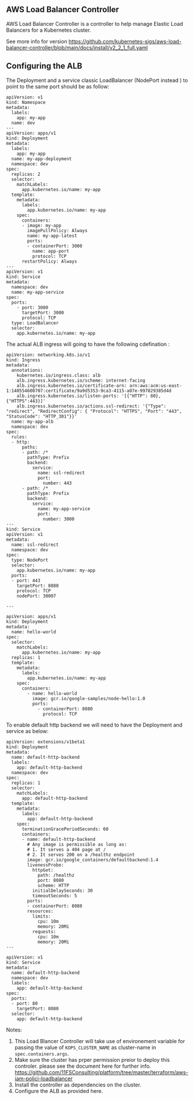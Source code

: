 
## AWS Load Balancer Controller

AWS Load Balancer Controller is a controller to help manage Elastic Load Balancers for a Kubernetes cluster.

See more info for version https://github.com/kubernetes-sigs/aws-load-balancer-controller/blob/main/docs/install/v2_2_1_full.yaml


## Configuring the ALB

The Deployment and a service classic LoadBalancer (NodePort instead ) to point to the same port should be as follow: 

```
apiVersion: v1
kind: Namespace
metadata:
  labels:
    app: my-app  
  name: dev
---
apiVersion: apps/v1
kind: Deployment
metadata:
  labels:
    app: my-app
  name: my-app-deployment
  namespace: dev
spec:
  replicas: 2
  selector:
    matchLabels:
      app.kubernetes.io/name: my-app
  template:
    metadata:
      labels:
        app.kubernetes.io/name: my-app
    spec:
      containers:
      - image: my-app
        imagePullPolicy: Always
        name: my-app-latest
        ports:
        - containerPort: 3000
          name: app-port
          protocol: TCP
      restartPolicy: Always
---
apiVersion: v1
kind: Service
metadata:
  namespace: dev
  name: my-app-service
spec:
  ports:
    - port: 3000
      targetPort: 3000
      protocol: TCP
  type: LoadBalancer
  selector:
    app.kubernetes.io/name: my-app

```

The actual ALB ingress will going to have the following cdefination : 

```
apiVersion: networking.k8s.io/v1
kind: Ingress
metadata:
  annotations:
    kubernetes.io/ingress.class: alb
    alb.ingress.kubernetes.io/scheme: internet-facing
    alb.ingress.kubernetes.io/certificate-arn: arn:aws:acm:us-east-1:140554600707:certificate/9a9d5353-9ca3-4115-a07e-997829385d4d
    alb.ingress.kubernetes.io/listen-ports: '[{"HTTP": 80}, {"HTTPS":443}]'
    alb.ingress.kubernetes.io/actions.ssl-redirect: '{"Type": "redirect", "RedirectConfig": { "Protocol": "HTTPS", "Port": "443", "StatusCode": "HTTP_301"}}'
  name: my-app-alb
  namespace: dev
spec:
  rules:
  - http:
      paths:
      - path: /*
        pathType: Prefix
        backend:
          service:
            name: ssl-redirect
            port:
              number: 443
      - path: /*
        pathType: Prefix
        backend:
          service:
            name: my-app-service
            port:
              number: 3000
---
kind: Service
apiVersion: v1
metadata:
  name: ssl-redirect
  namespace: dev
spec:
  type: NodePort
  selector:
    app.kubernetes.io/name: my-app
  ports:
  - port: 443
    targetPort: 8080
    protocol: TCP  
    nodePort: 30007  

---

apiVersion: apps/v1
kind: Deployment
metadata:
  name: hello-world
spec:
  selector:
    matchLabels:
      app.kubernetes.io/name: my-app
  replicas: 1
  template:
    metadata:
      labels:
        app.kubernetes.io/name: my-app
    spec:
      containers:
        - name: hello-world
          image: gcr.io/google-samples/node-hello:1.0
          ports:
            - containerPort: 8080
              protocol: TCP
```
To enable default http backend we will need to have the Deployment and service as below:

```
apiVersion: extensions/v1beta1
kind: Deployment
metadata:
  name: default-http-backend
  labels:
    app: default-http-backend
  namespace: dev
spec:
  replicas: 1
  selector:
    matchLabels:
      app: default-http-backend
  template:
    metadata:
      labels:
        app: default-http-backend
    spec:
      terminationGracePeriodSeconds: 60
      containers:
      - name: default-http-backend
        # Any image is permissible as long as:
        # 1. It serves a 404 page at /
        # 2. It serves 200 on a /healthz endpoint
        image: gcr.io/google_containers/defaultbackend:1.4
        livenessProbe:
          httpGet:
            path: /healthz
            port: 8080
            scheme: HTTP
          initialDelaySeconds: 30
          timeoutSeconds: 5
        ports:
        - containerPort: 8080
        resources:
          limits:
            cpu: 10m
            memory: 20Mi
          requests:
            cpu: 10m
            memory: 20Mi
---

apiVersion: v1
kind: Service
metadata:
  name: default-http-backend
  namespace: dev
  labels:
    app: default-http-backend
spec:
  ports:
  - port: 80
    targetPort: 8080
  selector:
    app: default-http-backend
```
Notes: 

1. This Load Blancer Controller will take use of environement variable for passing the value of `KOPS_CLUSTER_NAME` as cluster-name in `spec.containers.args`.
2. Make sure the cluster has prper permission preior to deploy this controler. please see the document here for further info. https://github.com/11FSConsulting/platform/tree/master/terraform/aws-iam-polici-loadbalancer
3. Install the controller as dependencies on the cluster.
4. Configure the ALB as provided here.



